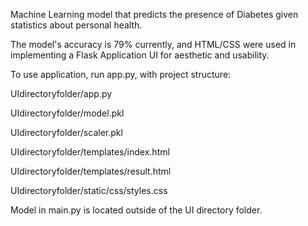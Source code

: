 Machine Learning model that predicts the presence of Diabetes given statistics about personal health. 

The model's accuracy is 79% currently, and HTML/CSS were used in implementing a Flask Application UI for aesthetic
and usability.

To use application, run app.py, with project structure:

UIdirectoryfolder/app.py

UIdirectoryfolder/model.pkl

UIdirectoryfolder/scaler.pkl

UIdirectoryfolder/templates/index.html

UIdirectoryfolder/templates/result.html

UIdirectoryfolder/static/css/styles.css


Model in main.py is located outside of the UI directory folder.

